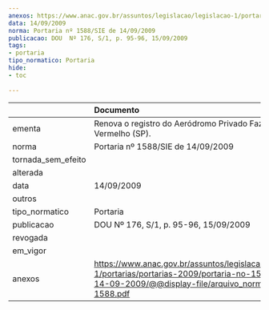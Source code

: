 ```yaml
---
anexos: https://www.anac.gov.br/assuntos/legislacao/legislacao-1/portarias/portarias-2009/portaria-no-1588-sie-de-14-09-2009/@@display-file/arquivo_norma/PA2009-1588.pdf
data: 14/09/2009
norma: Portaria nº 1588/SIE de 14/09/2009
publicacao: DOU  Nº 176, S/1, p. 95-96, 15/09/2009
tags:
- portaria
tipo_normatico: Portaria
hide: 
- toc 
 
---
```


|                    | Documento                                                                                                                                                         |
|:-------------------|:------------------------------------------------------------------------------------------------------------------------------------------------------------------|
| ementa             | Renova o registro do Aeródromo Privado Fazenda Morro Vermelho (SP).                                                                                               |
| norma              | Portaria nº 1588/SIE de 14/09/2009                                                                                                                                |
| tornada_sem_efeito |                                                                                                                                                                   |
| alterada           |                                                                                                                                                                   |
| data               | 14/09/2009                                                                                                                                                        |
| outros             |                                                                                                                                                                   |
| tipo_normatico     | Portaria                                                                                                                                                          |
| publicacao         | DOU  Nº 176, S/1, p. 95-96, 15/09/2009                                                                                                                            |
| revogada           |                                                                                                                                                                   |
| em_vigor           |                                                                                                                                                                   |
| anexos             | https://www.anac.gov.br/assuntos/legislacao/legislacao-1/portarias/portarias-2009/portaria-no-1588-sie-de-14-09-2009/@@display-file/arquivo_norma/PA2009-1588.pdf |
